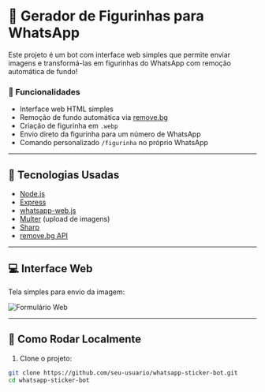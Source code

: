 # 🤖 Gerador de Figurinhas para WhatsApp

Este projeto é um bot com interface web simples que permite enviar imagens e transformá-las em figurinhas do WhatsApp com remoção automática de fundo!

### 🧩 Funcionalidades

- Interface web HTML simples
- Remoção de fundo automática via [remove.bg](https://www.remove.bg/)
- Criação de figurinha em `.webp`
- Envio direto da figurinha para um número de WhatsApp
- Comando personalizado `/figurinha` no próprio WhatsApp

---

## 🔧 Tecnologias Usadas

- [Node.js](https://nodejs.org/)
- [Express](https://expressjs.com/)
- [whatsapp-web.js](https://wwebjs.dev/)
- [Multer](https://github.com/expressjs/multer) (upload de imagens)
- [Sharp](https://sharp.pixelplumbing.com/)
- [remove.bg API](https://www.remove.bg/api)

---

## 💻 Interface Web

Tela simples para envio da imagem:

![Formulário Web](./print-form.png)

---

## 🚀 Como Rodar Localmente

1. Clone o projeto:

```bash
git clone https://github.com/seu-usuario/whatsapp-sticker-bot.git
cd whatsapp-sticker-bot
